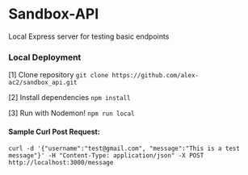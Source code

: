 # Sandbox-API

Local Express server for testing basic endpoints

### Local Deployment
[1] Clone repository 
    ```
    git clone https://github.com/alex-ac2/sandbox_api.git
    ```

[2] Install dependencies
    ```
    npm install
    ```

[3] Run with Nodemon!
    ```
    npm run local
    ```

#### Sample Curl Post Request:

```
curl -d '{"username":"test@gmail.com", "message":"This is a test message"}' -H "Content-Type: application/json" -X POST http://localhost:3000/message

```